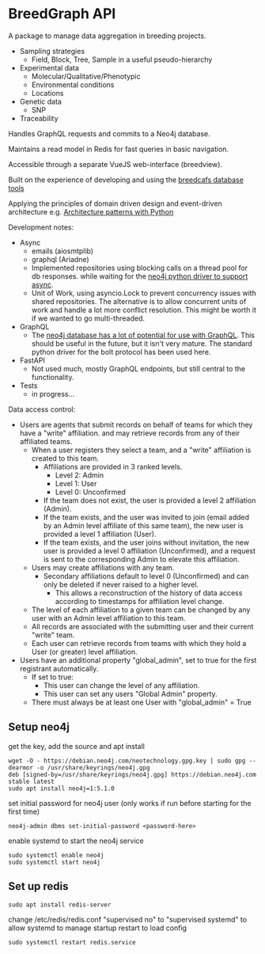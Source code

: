 # BreedGraph API

A package to manage data aggregation in breeding projects.
  - Sampling strategies
    - Field, Block, Tree, Sample in a useful pseudo-hierarchy 
  - Experimental data
    - Molecular/Qualitative/Phenotypic
    - Environmental conditions
    - Locations
  - Genetic data
    - SNP
  - Traceability

Handles GraphQL requests and commits to a Neo4j database.

Maintains a read model in Redis for fast queries in basic navigation.

Accessible through a separate VueJS web-interface (breedview).

Built on the experience of developing and using the [breedcafs database tools](https://github.com/marcusmchale/breedcafs)

Applying the principles of domain driven design and event-driven architecture
e.g.  [Architecture patterns with Python](https://www.cosmicpython.com/book/preface.html)

Development notes:

- Async
    - emails (aiosmtplib)
    - graphql (Ariadne)
    - Implemented repositories using blocking calls on a thread pool for db responses.
      while waiting for the [neo4j python driver to support async](
      https://github.com/neo4j/neo4j-python-driver/issues/180).
    - Unit of Work, using asyncio.Lock to prevent concurrency issues with shared repositories.
      The alternative is to allow concurrent units of work and handle a lot more conflict resolution. 
      This might be worth it if we wanted to go multi-threaded.
- GraphQL
    - The [neo4j database has a lot of potential for use with GraphQL](https://pypi.org/project/neo4j-graphql-py/).
      This should be useful in the future, but it isn't very mature. 
      The standard python driver for the bolt protocol has been used here.
- FastAPI
  - Not used much, mostly GraphQL endpoints, but still central to the functionality.
- Tests
    - in progress...

    
Data access control:
- Users are agents that submit records on behalf of teams for which they have a "write" affiliation. 
  and may retrieve records from any of their affiliated teams.
    - When a user registers they select a team, and a "write" affiliation is created to this team.
      - Affiliations are provided in 3 ranked levels.
          - Level 2: Admin
          - Level 1: User
          - Level 0: Unconfirmed
      - If the team does not exist, the user is provided a level 2 affiliation (Admin).
      - If the team exists, and the user was invited to join (email added by an Admin level affiliate
        of this same team), the new user is provided a level 1 affiliation (User).
      - If the team exists, and the user joins without invitation,
        the new user is provided a level 0 affiliation (Unconfirmed), 
        and a request is sent to the corresponding Admin to elevate this affiliation.
    - Users may create affiliations with any team.
      - Secondary affiliations default to level 0 (Unconfirmed) and can only be deleted if never raised to a higher level.
        - This allows a reconstruction of the history of data access according to timestamps for affiliation level change.
    - The level of each affiliation to a given team can be changed by any user with an Admin level affiliation to this team.
  - All records are associated with the submitting user and their current "write" team.
  - Each user can retrieve records from teams with which they hold a User (or greater) level affiliation. 
- Users have an additional property "global_admin", set to true for the first registrant automatically.
  - If set to true:
    - This user can change the level of any affiliation.
    - This user can set any users "Global Admin" property.
  - There must always be at least one User with "global_admin" = True

## Setup neo4j
get the key, add the source and apt install

    wget -O - https://debian.neo4j.com/neotechnology.gpg.key | sudo gpg --dearmor -o /usr/share/keyrings/neo4j.gpg
    deb [signed-by=/usr/share/keyrings/neo4j.gpg] https://debian.neo4j.com stable latest
    sudo apt install neo4j=1:5.1.0

set initial password for neo4j user (only works if run before starting for the first time)

    neo4j-admin dbms set-initial-password <password-here> 

enable systemd to start the neo4j service

    sudo systemctl enable neo4j    
    sudo systemctl start neo4j

## Set up redis
    sudo apt install redis-server

change /etc/redis/redis.conf "supervised no" to "supervised systemd" to allow systemd to manage startup
restart to load config

    sudo systemctl restart redis.service


